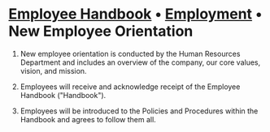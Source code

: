 # [Employee Handbook](../index.md) • [Employment](index.md) • New Employee Orientation

1. New employee orientation is conducted by the Human Resources Department and includes an overview of the company, our core values, vision, and mission.

2. Employees will receive and acknowledge receipt of the Employee Handbook ("Handbook").

3. Employees will be introduced to the Policies and Procedures within the Handbook and agrees to follow them all.
